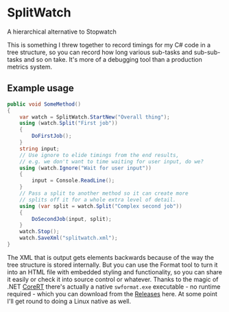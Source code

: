 # SplitWatch
A hierarchical alternative to Stopwatch

This is something I threw together to record timings for my C# code in a tree structure, so you can record how long
various sub-tasks and sub-sub-tasks and so on take. It's more of a debugging tool than a production metrics system.

## Example usage
```c#
public void SomeMethod()
{
    var watch = SplitWatch.StartNew("Overall thing");
    using (watch.Split("First job"))
    {
        DoFirstJob();
    }
    string input;
    // Use ignore to elide timings from the end results,
    // e.g. we don't want to time waiting for user input, do we?
    using (watch.Ignore("Wait for user input"))
    {
        input = Console.ReadLine();
    }
    // Pass a split to another method so it can create more
    // splits off it for a whole extra level of detail.
    using (var split = watch.Split("Complex second job"))
    {
        DoSecondJob(input, split);
    }
    watch.Stop();
    watch.SaveXml("splitwatch.xml");
}
```

The XML that is output gets elements backwards because of the way the tree structure is stored internally. But you can
use the Format tool to turn it into an HTML file with embedded styling and functionality, so you can share it easily or
check it into source control or whatever. Thanks to the magic of .NET [CoreRT](https://github.com/dotnet/corert) there's
actually a native `swformat.exe` executable - no runtime required - which you can download from the [Releases](https://github.com/RendleLabs/SplitWatch/releases) here.
At some point I'll get round to doing a Linux native as well.
